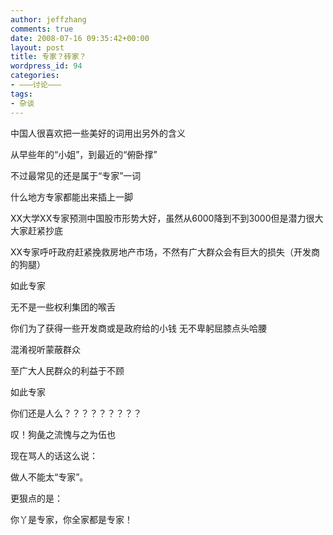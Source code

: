 ```yaml
---
author: jeffzhang
comments: true
date: 2008-07-16 09:35:42+00:00
layout: post
title: 专家？砖家？
wordpress_id: 94
categories:
- ———讨论———
tags:
- 杂谈
---
```


中国人很喜欢把一些美好的词用出另外的含义

从早些年的“小姐”，到最近的“俯卧撑”

不过最常见的还是属于“专家”一词

什么地方专家都能出来插上一脚

XX大学XX专家预测中国股市形势大好，虽然从6000降到不到3000但是潜力很大大家赶紧抄底

XX专家呼吁政府赶紧挽救房地产市场，不然有广大群众会有巨大的损失（开发商的狗腿）

如此专家

无不是一些权利集团的喉舌

你们为了获得一些开发商或是政府给的小钱
 无不卑躬屈膝点头哈腰

混淆视听蒙蔽群众

至广大人民群众的利益于不顾

如此专家

你们还是人么？？？？？？？？？

叹！狗彘之流愧与之为伍也

现在骂人的话这么说：

做人不能太“专家”。

更狠点的是：

你丫是专家，你全家都是专家！
